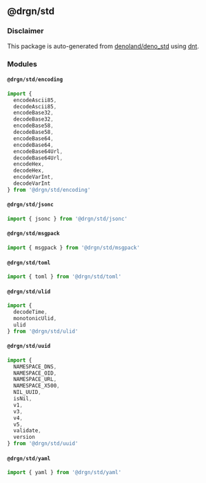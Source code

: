 ## @drgn/std

### Disclaimer

This package is auto-generated from [denoland/deno_std](https://github.com/denoland/deno_std) using [dnt](https://github.com/denoland/dnt).

### Modules

#### `@drgn/std/encoding`

```ts
import {
  encodeAscii85,
  decodeAscii85,
  encodeBase32,
  decodeBase32,
  encodeBase58,
  decodeBase58,
  encodeBase64,
  encodeBase64,
  encodeBase64Url,
  decodeBase64Url,
  encodeHex,
  decodeHex,
  encodeVarInt,
  decodeVarInt
} from '@drgn/std/encoding'
```

#### `@drgn/std/jsonc`

```ts
import { jsonc } from '@drgn/std/jsonc'
```

#### `@drgn/std/msgpack`

```ts
import { msgpack } from '@drgn/std/msgpack'
```

#### `@drgn/std/toml`

```ts
import { toml } from '@drgn/std/toml'
```

#### `@drgn/std/ulid`

```ts
import {
  decodeTime,
  monotonicUlid,
  ulid
} from '@drgn/std/ulid'
```

#### `@drgn/std/uuid`

```ts
import {
  NAMESPACE_DNS,
  NAMESPACE_OID,
  NAMESPACE_URL,
  NAMESPACE_X500,
  NIL_UUID,
  isNil,
  v1,
  v3,
  v4,
  v5,
  validate,
  version
} from '@drgn/std/uuid'
```

#### `@drgn/std/yaml`

```ts
import { yaml } from '@drgn/std/yaml'
```
